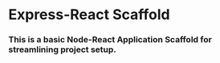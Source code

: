 # Express-React Scaffold

### This is a basic Node-React Application Scaffold for streamlining project setup.